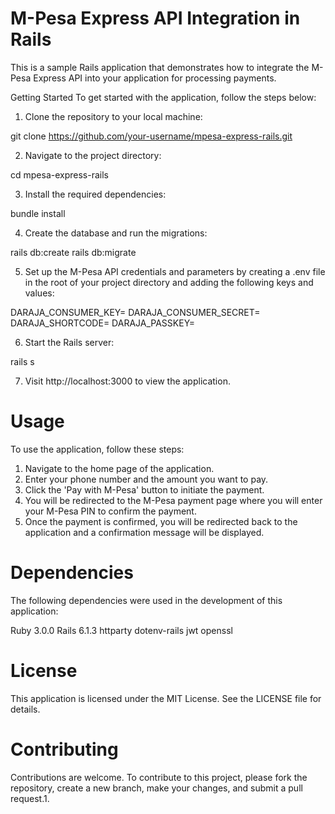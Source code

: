 # M-Pesa Express API Integration in Rails
This is a sample Rails application that demonstrates how to integrate the M-Pesa Express API into your application for processing payments.

Getting Started
To get started with the application, follow the steps below:

1. Clone the repository to your local machine:

git clone https://github.com/your-username/mpesa-express-rails.git

2. Navigate to the project directory:

cd mpesa-express-rails

3. Install the required dependencies:

bundle install

4. Create the database and run the migrations:

rails db:create
rails db:migrate


5. Set up the M-Pesa API credentials and parameters by creating a .env file in the root of your project directory and adding the following keys and values:

DARAJA_CONSUMER_KEY=<your M-Pesa API consumer key>
DARAJA_CONSUMER_SECRET=<your M-Pesa API consumer secret>
DARAJA_SHORTCODE=<your M-Pesa API shortcode>
DARAJA_PASSKEY=<your M-Pesa API passkey>

6. Start the Rails server:

rails s

7. Visit http://localhost:3000 to view the application.

# Usage

To use the application, follow these steps:

1. Navigate to the home page of the application.
2. Enter your phone number and the amount you want to pay.
3. Click the 'Pay with M-Pesa' button to initiate the payment.
4. You will be redirected to the M-Pesa payment page where you will enter your M-Pesa PIN to confirm the payment.
5. Once the payment is confirmed, you will be redirected back to the application and a confirmation message will be displayed.

# Dependencies

The following dependencies were used in the development of this application:

Ruby 3.0.0
Rails 6.1.3
httparty
dotenv-rails
jwt
openssl

# License
This application is licensed under the MIT License. See the LICENSE file for details.

# Contributing

Contributions are welcome. To contribute to this project, please fork the repository, create a new branch, make your changes, and submit a pull request.1.

